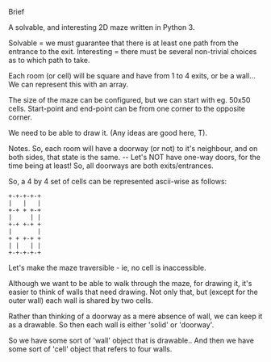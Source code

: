 Brief

A solvable, and interesting 2D maze written in Python 3.

Solvable = we must guarantee that there is at least one path from the entrance to the exit.
Interesting = there must be several non-trivial choices as to which path to take.

Each room (or cell) will be square and have from 1 to 4 exits, or be a wall...
We can represent this with an array.

The size of the maze can be configured, but we can start with eg. 50x50 cells.
Start-point and end-point can be from one corner to the opposite corner.

We need to be able to draw it. (Any ideas are good here, T).

Notes.
So, each room will have a doorway (or not) to it's neighbour, and on both sides, that state is the same.
-- Let's NOT have one-way doors, for the time being at least! So, all doorways are both exits/entrances.

So, a 4 by 4 set of cells can be represented ascii-wise as follows:
````
+-+-+-+-+
|   |   |
+-+ + +-+
|     | |
+-+ +-+ +
|       |
+ + +-+ +
| |   | |
+-+-+-+-+
````
Let's make the maze traversible - ie, no cell is inaccessible.

Although we want to be able to walk through the maze, for drawing it, it's easier to think of walls that need drawing.
Not only that, but (except for the outer wall) each wall is shared by two cells. 

Rather than thinking of a doorway as a mere absence of wall, we can keep it as a drawable. So then each wall is
either 'solid' or 'doorway'.

So we have some sort of 'wall' object that is drawable..
And then we have some sort of 'cell' object that refers to four walls.

